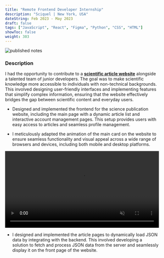 ```yaml
---
title: "Remote Frontend Developer Internship"
description: "Sciquel | New York, USA"
dateString: Feb 2023 - May 2023
draft: false
tags: ["JavaScript", "React", "Figma", "Python", "CSS", "HTML"]
showToc: false
weight: 303
--- 
```

![published notes](/experience/sciquel/sciquel.jpeg#center)
### Description

I had the opportunity to contribute to a [**scientific article website**](https://www.sciquel.org/) alongside a talented team of junior developers. The goal was to make scientific knowledge more accessible to individuals with non-technical backgrounds. This involved designing user-friendly interfaces and implementing features that simplify complex information, ensuring that the website effectively bridges the gap between scientific content and everyday users.

- Designed and implemented the frontend for the science publication website, including the main page with a dynamic article list and interactive account management pages. This setup provides users with easy access to articles and seamless profile management.

- I meticulously adapted the animation of the main card on the website to ensure seamless functionality and visual appeal across a wide range of browsers and devices, including both mobile and desktop platforms. 

<video src="/experience/sciquel/main-card-vid.mov" style="width: 100%; height: auto;" autoplay loop muted>
    Your browser does not support the video tag.
</video>

- I designed and implemented the article pages to dynamically load JSON data by integrating with the backend. This involved developing a solution to fetch and process JSON data from the server and seamlessly display it on the front page of the website.
